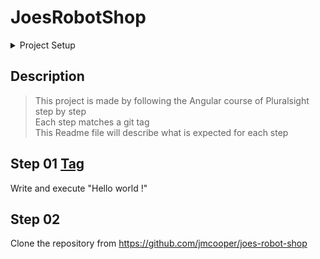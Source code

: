 # JoesRobotShop

<details>
<summary>Project Setup</summary>

This project was generated with [Angular CLI](https://github.com/angular/angular-cli) version 16.0.0.

## Development server

Run `ng serve` for a dev server. Navigate to `http://localhost:4200/`. The application will automatically reload if you change any of the source files.

## Code scaffolding

Run `ng generate component component-name` to generate a new component. You can also use `ng generate directive|pipe|service|class|guard|interface|enum|module`.

## Build

Run `ng build` to build the project. The build artifacts will be stored in the `dist/` directory.

## Running unit tests

Run `ng test` to execute the unit tests via [Karma](https://karma-runner.github.io).

## Running end-to-end tests

Run `ng e2e` to execute the end-to-end tests via a platform of your choice. To use this command, you need to first add a package that implements end-to-end testing capabilities.

## Further help

To get more help on the Angular CLI use `ng help` or go check out the [Angular CLI Overview and Command Reference](https://angular.io/cli) page.

</details>

## Description

> This project is made by following the Angular course of Pluralsight step by step\
> Each step matches a git tag\
> This Readme file will describe what is expected for each step

## Step 01 [Tag](https://github.com/EwenLeFloch/Angular/releases/tag/step-01)

Write and execute "Hello world !"

## Step 02

Clone the repository from https://github.com/jmcooper/joes-robot-shop
